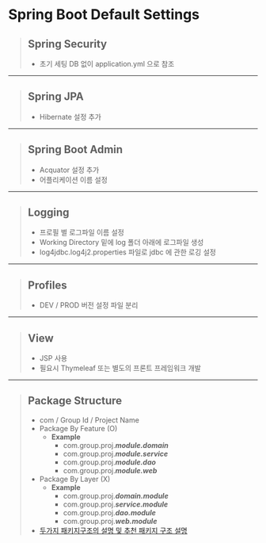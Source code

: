Spring Boot Default Settings
= 
> ## **Spring Security**
> - 초기 세팅 DB 없이 application.yml 으로 참조
---
> ## **Spring JPA**
> - Hibernate 설정 추가
---
> ## **Spring Boot Admin**
> - Acquator 설정 추가
> - 어플리케이션 이름 설정
---
> ## **Logging**
> - 프로필 별 로그파일 이름 설정
> - Working Directory 밑에 log 폴더 아래에 로그파일 생성
> - log4jdbc.log4j2.properties 파일로 jdbc 에 관한 로깅 설정
---
> ## **Profiles**
> - DEV / PROD 버전 설정 파일 분리
---
> ## **View**
> - JSP 사용
> - 필요시 Thymeleaf 또는 별도의 프론트 프레임워크 개발
---
> ## **Package Structure**
> - com / Group Id / Project Name
> - Package By Feature (O)
>   - **Example** 
>     - com.group.proj.***module.domain***
>     - com.group.proj.***module.service***
>     - com.group.proj.***module.dao***
>     - com.group.proj.***module.web***
> - Package By Layer (X)
>   - **Example** 
>     - com.group.proj.***domain.module***
>     - com.group.proj.***service.module***
>     - com.group.proj.***dao.module***
>     - com.group.proj.***web.module***
> - <a href="http://www.javapractices.com/topic/TopicAction.do?Id=205" target="_blank"><U>두가지 패키지구조의 설명 및 추천 패키지 구조 설명</U></a>
